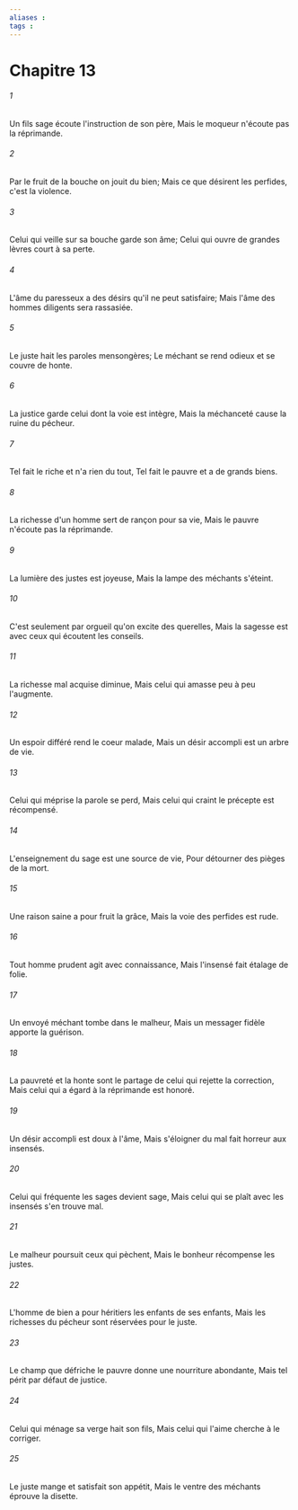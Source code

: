 ```yaml
---
aliases : 
tags : 
---
```


# Chapitre 13

###### 1
Un fils sage écoute l'instruction de son père, Mais le moqueur n'écoute pas la réprimande.
###### 2
Par le fruit de la bouche on jouit du bien; Mais ce que désirent les perfides, c'est la violence.
###### 3
Celui qui veille sur sa bouche garde son âme; Celui qui ouvre de grandes lèvres court à sa perte.
###### 4
L'âme du paresseux a des désirs qu'il ne peut satisfaire; Mais l'âme des hommes diligents sera rassasiée.
###### 5
Le juste hait les paroles mensongères; Le méchant se rend odieux et se couvre de honte.
###### 6
La justice garde celui dont la voie est intègre, Mais la méchanceté cause la ruine du pécheur.
###### 7
Tel fait le riche et n'a rien du tout, Tel fait le pauvre et a de grands biens.
###### 8
La richesse d'un homme sert de rançon pour sa vie, Mais le pauvre n'écoute pas la réprimande.
###### 9
La lumière des justes est joyeuse, Mais la lampe des méchants s'éteint.
###### 10
C'est seulement par orgueil qu'on excite des querelles, Mais la sagesse est avec ceux qui écoutent les conseils.
###### 11
La richesse mal acquise diminue, Mais celui qui amasse peu à peu l'augmente.
###### 12
Un espoir différé rend le coeur malade, Mais un désir accompli est un arbre de vie.
###### 13
Celui qui méprise la parole se perd, Mais celui qui craint le précepte est récompensé.
###### 14
L'enseignement du sage est une source de vie, Pour détourner des pièges de la mort.
###### 15
Une raison saine a pour fruit la grâce, Mais la voie des perfides est rude.
###### 16
Tout homme prudent agit avec connaissance, Mais l'insensé fait étalage de folie.
###### 17
Un envoyé méchant tombe dans le malheur, Mais un messager fidèle apporte la guérison.
###### 18
La pauvreté et la honte sont le partage de celui qui rejette la correction, Mais celui qui a égard à la réprimande est honoré.
###### 19
Un désir accompli est doux à l'âme, Mais s'éloigner du mal fait horreur aux insensés.
###### 20
Celui qui fréquente les sages devient sage, Mais celui qui se plaît avec les insensés s'en trouve mal.
###### 21
Le malheur poursuit ceux qui pèchent, Mais le bonheur récompense les justes.
###### 22
L'homme de bien a pour héritiers les enfants de ses enfants, Mais les richesses du pécheur sont réservées pour le juste.
###### 23
Le champ que défriche le pauvre donne une nourriture abondante, Mais tel périt par défaut de justice.
###### 24
Celui qui ménage sa verge hait son fils, Mais celui qui l'aime cherche à le corriger.
###### 25
Le juste mange et satisfait son appétit, Mais le ventre des méchants éprouve la disette.
